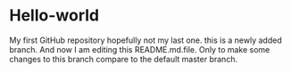 # Hello-world
My first GitHub repository hopefully not my last one.
this is a newly added branch.
And now I am editing this README.md.file.
Only to make some changes to this branch compare to the default master branch.

